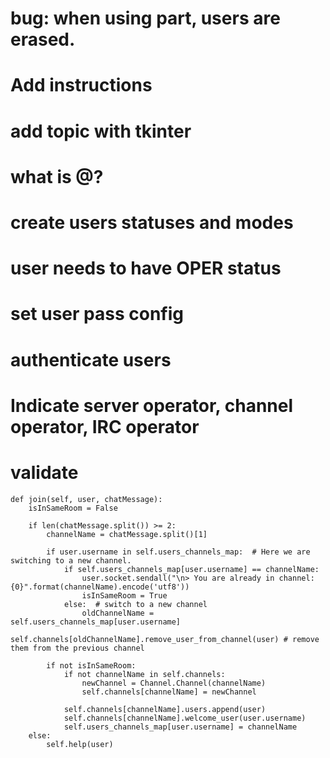 # bug: when using part, users are erased.



# Add instructions
# add topic with tkinter
# what is @?
# create users statuses and modes
# user needs to have OPER status
# set user pass config
# authenticate users
# Indicate server operator, channel operator, IRC operator
# validate


    def join(self, user, chatMessage):
        isInSameRoom = False

        if len(chatMessage.split()) >= 2:
            channelName = chatMessage.split()[1]

            if user.username in self.users_channels_map:  # Here we are switching to a new channel.
                if self.users_channels_map[user.username] == channelName:
                    user.socket.sendall("\n> You are already in channel: {0}".format(channelName).encode('utf8'))
                    isInSameRoom = True
                else:  # switch to a new channel
                    oldChannelName = self.users_channels_map[user.username]
                    self.channels[oldChannelName].remove_user_from_channel(user) # remove them from the previous channel

            if not isInSameRoom:
                if not channelName in self.channels:
                    newChannel = Channel.Channel(channelName)
                    self.channels[channelName] = newChannel

                self.channels[channelName].users.append(user)
                self.channels[channelName].welcome_user(user.username)
                self.users_channels_map[user.username] = channelName
        else:
            self.help(user)